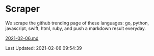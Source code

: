 # Scraper

We scrape the github trending page of these languages: go, python, javascript, swift, html, ruby, and push a markdown result everyday.

[2021-02-06.md](https://github.com/henson/Scraper/blob/master/2021-02-06.md)

Last Updated: 2021-02-06 09:54:39